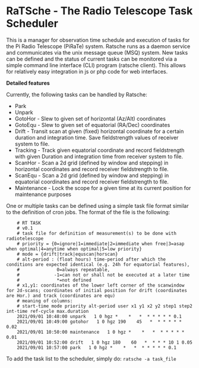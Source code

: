 # RaTSche - The Radio Telescope Task Scheduler

This is a manager for observation time schedule and execution of tasks for the Pi Radio Telescope (PiRaTe) system.
Ratsche runs as a daemon service and communicates via the unix message queue (MSQ) system. New tasks can be defined and 
the status of current tasks can be monitored via a simple command line interface (CLI) program (ratsche client). 
This allows for relatively easy integration in js or php code for web interfaces.

**Detailed features**

Currently, the following tasks can be handled by Ratsche:

 * Park
 * Unpark
 * GotoHor - Slew to given set of horizontal (Az/Alt) coordinates
 * GotoEqu - Slew to given set of equatorial (RA/Dec) coordinates
 * Drift - Transit scan at given (fixed) horizontal coordinate for a certain duration and integration time. Save fieldstrength values of receiver system to file.
 * Tracking - Track given equatorial coordinate and record fieldstrength with given Duration and integration time from receiver system to file.
 * ScanHor - Scan a 2d grid (defined by window and stepping) in horizontal coordinates and record receiver fieldstrength to file.
 * ScanEqu - Scan a 2d grid (defined by window and stepping) in equatorial coordinates and record receiver fieldstrength to file.
 * Maintenance - Lock the scope for a given time at its current position for maintenance purposes

One or multiple tasks can be defined using a simple task file format similar to the definition of cron jobs. The format of the file is the following:
```
    # RT TASK
    # v0.1 
    # task file for definition of measurement(s) to be done with radiotelescope
    # priority = {0=ignore|1=immediate|2=immediate when free|3=asap when optimal|4=anytime when optimal|5=low priority}
    # mode = {drift|track|equscan|horscan}
    # alt-period : (float hours) time-period after which the conditions are expected identical (e.g. 24h for equatorial features),
    #              0=always repeatable,
    #             -1=can not or shall not be executed at a later time
    #              *=not defined
    # x1,y1: coordinates of the lower left corner of the scanwindow for 2d-scans; coordinates of initial position for drift (coordinates are Hor.) and track (coordinates are equ)
    # meaning of columns:
    # start-time mode priority alt-period user x1 y1 x2 y2 step1 step2 int-time ref-cycle max.duration
    2021/09/01 10:48:00 unpark   1 0 hgz *    *   *  * * * * * 0.1
    2021/09/01 10:49:00 gotohor   1 0 hgz 190    45   *  * * * * * 0.02
    2021/09/01 10:50:00 maintenance   1 0 hgz *    *   *  * * * * * 0.01
    2021/09/01 10:52:00 drift   1 0 hgz 180    60   *  * * * 10 1 0.05
    2021/09/01 10:57:00 park   1 0 hgz *    *   *  * * * * * 0.1

```

To add the task list to the scheduler, simply do:
 `ratsche -a task_file`
 

    

